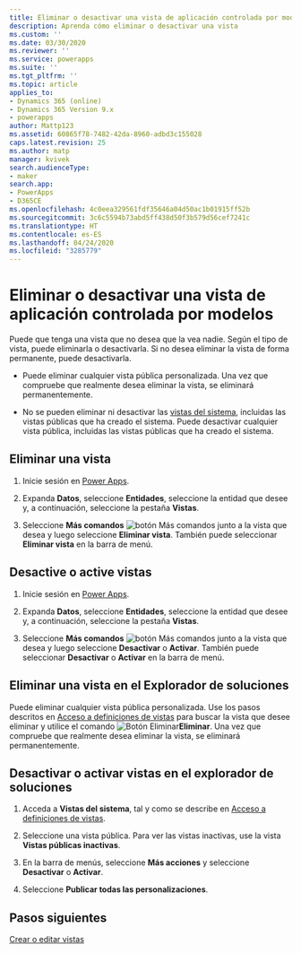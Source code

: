 ```yaml
---
title: Eliminar o desactivar una vista de aplicación controlada por modelos en Power Apps | MicrosoftDocs
description: Aprenda cómo eliminar o desactivar una vista
ms.custom: ''
ms.date: 03/30/2020
ms.reviewer: ''
ms.service: powerapps
ms.suite: ''
ms.tgt_pltfrm: ''
ms.topic: article
applies_to:
- Dynamics 365 (online)
- Dynamics 365 Version 9.x
- powerapps
author: Mattp123
ms.assetid: 60865f78-7482-42da-8960-adbd3c155028
caps.latest.revision: 25
ms.author: matp
manager: kvivek
search.audienceType:
- maker
search.app:
- PowerApps
- D365CE
ms.openlocfilehash: 4c0eea329561fdf35646a04d50ac1b01915ff52b
ms.sourcegitcommit: 3c6c5594b73abd5ff438d50f3b579d56cef7241c
ms.translationtype: HT
ms.contentlocale: es-ES
ms.lasthandoff: 04/24/2020
ms.locfileid: "3285779"
---
```

# <a name="delete-or-deactivate-a-model-driven-app-view"></a>Eliminar o desactivar una vista de aplicación controlada por modelos 

<a name="BKMK_RemoveViews"></a>   

 Puede que tenga una vista que no desea que la vea nadie. Según el tipo de vista, puede eliminarla o desactivarla. Si no desea eliminar la vista de forma permanente, puede desactivarla.
 
  * Puede eliminar cualquier vista pública personalizada. Una vez que compruebe que realmente desea eliminar la vista, se eliminará permanentemente.

  * No se pueden eliminar ni desactivar las [vistas del sistema](create-edit-views.md#system-views), incluidas las vistas públicas que ha creado el sistema. Puede desactivar cualquier vista pública, incluidas las vistas públicas que ha creado el sistema.

## <a name="delete-a-view"></a>Eliminar una vista

1.  Inicie sesión en [Power Apps](https://make.powerapps.com/?utm_source=padocs&utm_medium=linkinadoc&utm_campaign=referralsfromdoc).  

2.  Expanda **Datos**, seleccione **Entidades**, seleccione la entidad que desee y, a continuación, seleccione la pestaña **Vistas**.

3.  Seleccione **Más comandos** ![botón Más comandos](media/more-commands.gif "Botón Más comandos para formularios") junto a la vista que desea y luego seleccione **Eliminar vista**. También puede seleccionar **Eliminar vista** en la barra de menú.

## <a name="deactivate-or-activate-views"></a>Desactive o active vistas  

1.  Inicie sesión en [Power Apps](https://make.powerapps.com/?utm_source=padocs&utm_medium=linkinadoc&utm_campaign=referralsfromdoc).  

2.  Expanda **Datos**, seleccione **Entidades**, seleccione la entidad que desee y, a continuación, seleccione la pestaña **Vistas**.

3.  Seleccione **Más comandos** ![botón Más comandos](media/more-commands.gif "Botón Más comandos para formularios") junto a la vista que desea y luego seleccione **Desactivar** o **Activar**. También puede seleccionar **Desactivar** o **Activar** en la barra de menú.

## <a name="delete-a-view-in-solution-explorer"></a>Eliminar una vista en el Explorador de soluciones  

Puede eliminar cualquier vista pública personalizada. Use los pasos descritos en [Acceso a definiciones de vistas](accessing-view-definitions.md#open-a-view-for-editing-in-solution-explorer) para buscar la vista que desee eliminar y utilice el comando ![Botón Eliminar](media/delete.gif "Botón Eliminar")**Eliminar**. Una vez que compruebe que realmente desea eliminar la vista, se eliminará permanentemente.  
  
## <a name="deactivate-or-activate-views-in-solution-explorer"></a>Desactivar o activar vistas en el explorador de soluciones 

1.  Acceda a **Vistas del sistema**, tal y como se describe en [Acceso a definiciones de vistas](accessing-view-definitions.md#open-a-view-for-editing-in-solution-explorer).  
  
2.  Seleccione una vista pública. Para ver las vistas inactivas, use la vista **Vistas públicas inactivas**.  
  
3.  En la barra de menús, seleccione **Más acciones** y seleccione **Desactivar** o **Activar**.  
  
4.  Seleccione **Publicar todas las personalizaciones**. 

## <a name="next-steps"></a>Pasos siguientes
[Crear o editar vistas](create-and-edit-views.md)
